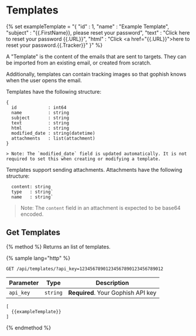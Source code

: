 # Templates
{% set exampleTemplate = "{
  \"id\" : 1,
  \"name\" : \"Example Template\",
  \"subject\" : \"{{.FirstName}}, please reset your password\",
  \"text\" : \"Click here to reset your password {{.URL}}\",
  \"html\" : \"<html><head></head><body>Click <a href=\"{{.URL}}\">here</a> to reset your password.{{.Tracker}}</body></html>\"
}" %}

A "Template" is the content of the emails that are sent to targets. They can be imported from an existing email, or created from scratch.

Additionally, templates can contain tracking images so that gophish knows when the user opens the email.

Templates have the following structure:

```
{
  id            : int64
  name          : string
  subject       : string
  text          : string
  html          : string
  modified_date : string(datetime)
  attachments   : list(attachment)
}

> Note: The `modified_date` field is updated automatically. It is not required to set this when creating or modifying a template.

```
Templates support sending attachments. Attachments have the following structure:

```
  content: string
  type   : string`
  name   : string`
```

> Note: The `content` field in an attachment is expected to be base64 encoded.

## Get Templates
{% method %}
Returns an list of templates.

{% sample lang="http" %}
```http
GET /api/templates/?api_key=12345678901234567890123456789012
```
| Parameter | Type | Description |
| --------- | ---- | ----------- |
| `api_key` | `string` | **Required**. Your Gophish API key |

```
[
  {{exampleTemplate}}
]
```
{% endmethod %}

